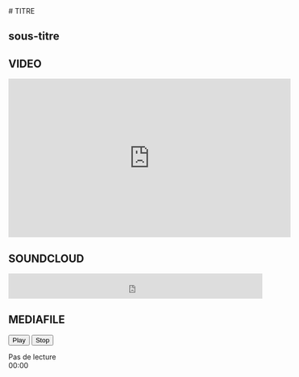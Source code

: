 <body>  
# TITRE

## sous-titre

## VIDEO

<iframe width="560" height="315" src="https://www.youtube.com/embed/9ccV-vEiowo" frameborder="0" allow="accelerometer; autoplay; encrypted-media; gyroscope; picture-in-picture" allowfullscreen></iframe>



## SOUNDCLOUD

<iframe width="100%" height="50" scrolling="no" frameborder="no" allow="autoplay" src="https://w.soundcloud.com/player/?url=https%3A//api.soundcloud.com/tracks/472924392&color=%23212121&auto_play=false&hide_related=false&show_comments=true&show_user=true&show_reposts=false&show_teaser=true&visual=true"></iframe>




## MEDIAFILE

<audio id="audioPlayer" ontimeupdate="update(this)">
    <source src="media/4 - Towers Of Nebula.mp3">
</audio>

<button class="control" onclick="play('audioPlayer', this)">Play</button>
<button class="control" onclick="resume('audioPlayer')">Stop</button>

<span class="volume">
    <a class="stick1" onclick="volume('audioPlayer', 0)"></a>
    <a class="stick2" onclick="volume('audioPlayer', 0.3)"></a>
    <a class="stick3" onclick="volume('audioPlayer', 0.5)"></a>
    <a class="stick4" onclick="volume('audioPlayer', 0.7)"></a>
    <a class="stick5" onclick="volume('audioPlayer', 1)"></a>
</span>

<div>
    <div id="progressBarControl">
        <div id="progressBar"
             onclick="clickProgress('audioPlayer', this, event)">Pas de lecture</div>
    </div>
    <span id="progressTime">00:00</span>
</div>

<script src="js/silence.js" type="text/javascript"></script>

</body>
